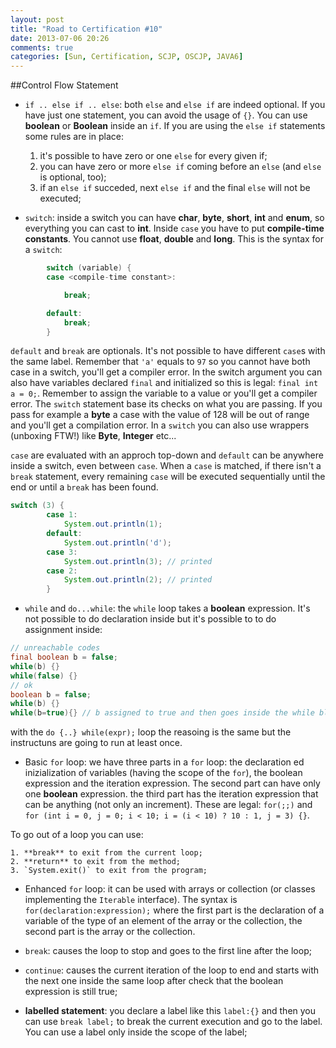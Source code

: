```yaml
---
layout: post
title: "Road to Certification #10"
date: 2013-07-06 20:26
comments: true
categories: [Sun, Certification, SCJP, OSCJP, JAVA6]
---
```

##Control Flow Statement

* `if .. else if .. else`: both `else` and `else if` are indeed optional. If you have just one statement, you can avoid the usage of `{}`. You can use **boolean** or **Boolean** inside an `if`. If you are using the `else if` statements some rules are in place:

	1. it's possible to have zero or one `else` for every given if;
	2. you can have zero or more `else if` coming before an `else` (and `else` is optional, too);
	3. if an `else if` succeded, next `else if` and the final `else` will not be executed;

<!-- more -->
* `switch`: inside a switch you can have **char**, **byte**, **short**, **int** and **enum**, so everything you can cast to **int**. Inside `case` you have to put **compile-time constants**. You cannot use **float**, **double** and **long**. This is the syntax for a `switch`:
``` java SWITCH SYNTAX
		switch (variable) {
		case <compile-time constant>:

			break;

		default:
			break;
		}
```
`default` and `break` are optionals. It's not possible to have different `case`s with the same label. Remember that `'a'` equals to `97` so you cannot have both case in a switch, you'll get a compiler error. In the switch argument you can also have variables declared `final` and initialized so this is legal: `final int a = 0;`. Remember to assign the variable to a value or you'll get a compiler error. The `switch` statement base its checks on what you are passing. If you pass for example a **byte** a case with the value of 128 will be out of range and you'll get a compilation error. In a `switch` you can also use wrappers (unboxing FTW!) like **Byte**, **Integer** etc...

`case` are evaluated with an approch top-down and `default` can be anywhere inside a switch, even between `case`. When a `case` is matched, if there isn't a `break` statement, every remaining `case` will be executed sequentially until the end or until a `break` has been found.
``` java SWITCH SYNTAX
switch (3) {
		case 1:
			System.out.println(1);
		default:
			System.out.println('d');
		case 3:
			System.out.println(3); // printed
		case 2:
			System.out.println(2); // printed
		}
```

* `while` and `do...while`: the `while` loop takes a **boolean** expression. It's not possible to do declaration inside but it's possible to to do assignment inside:
``` java WHILE EXAMPLES
// unreachable codes
final boolean b = false;
while(b) {}
while(false) {}
// ok
boolean b = false;
while(b) {}
while(b=true){} // b assigned to true and then goes inside the while block
```
with the `do {..} while(expr);` loop the reasoing is the same but the instructuns are going to run at least once.
* Basic `for` loop: we have three parts in a `for` loop: the declaration ed inizialization of variables (having the scope of the `for`), the boolean expression and the iteration expression. The second part can have only one **boolean** expression. the third part has the iteration expression that can be anything (not only an increment). These are legal: `for(;;)` and `for (int i = 0, j = 0; i < 10; i = (i < 10) ? 10 : 1, j = 3) {}`. 

To go out of a loop you can use:

	1. **break** to exit from the current loop;
	2. **return** to exit from the method;
	3. `System.exit()` to exit from the program;

* Enhanced `for` loop: it can be used with arrays or collection (or classes implementing the `Iterable` interface). The syntax is `for(declaration:expression);` where the first part is the declaration of a variable of the type of an element of the array or the collection, the second part is the array or the collection.

* `break`: causes the loop to stop and goes to the first line after the loop;
* `continue`: causes the current iteration of the loop to end and starts with the next one inside the same loop after check that the boolean expression is still true;
* **labelled statement**: you declare a label like this `label:{}` and then you can use `break label;` to break the current execution and go to the label. You can use a label only inside the scope of the label;
